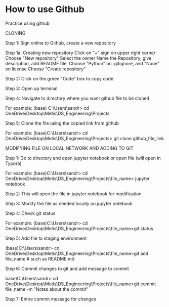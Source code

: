 # How to use Github
Practice using github

CLONING 

Step 1: Sign online to Github, create a new repository

Step 1a: Creating new repository
Click on "+" sign on upper right corner
Choose "New repository"
Select the owner
Name the Repository, give description, add README file, Choose "Python" on .gitignore, and "None" on license
Choose "Create repository"

Step 2:  Click on the green "Code" box to copy code

Step 3: Open up terminal

Step 4: Navigate to directory where you want github file to be cloned

For example: 
(base) C:\Users\sandr> cd OneDrive\Desktop\Metis\DS_Engineering\Projects

Step 5: Clone the file using the copied link from github

For example: 
(base)C:\Users\sandr> cd OneDrive\Desktop\Metis\DS_Engineering\Projects> git clone github_file_link

MODIFYING FILE ON LOCAL NETWORK AND ADDING TO GIT

Step 1: Go to directory and open jupyter notebook or open file (will open in Typora)

For example:
(base)C:\Users\sandr> cd OneDrive\Desktop\Metis\DS_Engineering\Projects\file_name> jupyter notebook

Step 2: This will open the file in jupyter notebook for modification

Step 3: Modify the file as needed locally on jupyter notebook

Step 4: Check git status

For example:
(base)C:\Users\sandr> cd OneDrive\Desktop\Metis\DS_Engineering\Projects\file_name>git status

Step 5: Add file to staging environment

(base)C:\Users\sandr> cd OneDrive\Desktop\Metis\DS_Engineering\Projects\file_name>git add file_name  # such as README.md

Step 6: Commit changes to git and add message to commit

base)C:\Users\sandr> cd OneDrive\Desktop\Metis\DS_Engineering\Projects\file_name>git commit file_name -m "Notes about the commit"

Step 7: Entire commit message for changes